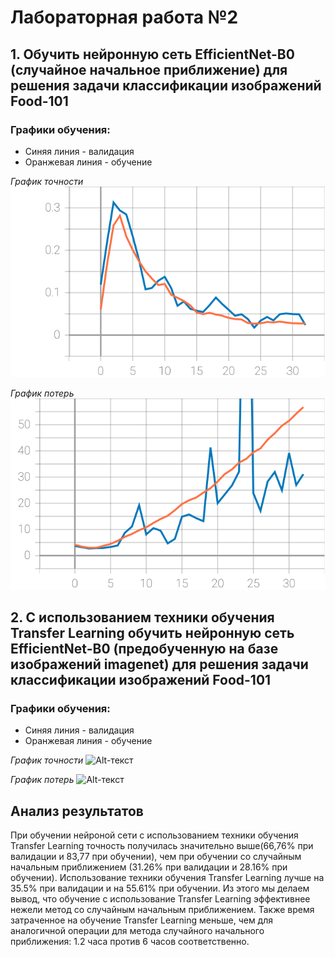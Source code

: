 # Лабораторная работа №2

## 1. Обучить нейронную сеть EfficientNet-B0 (случайное начальное приближение) для решения задачи классификации изображений Food-101

### Графики обучения:
- Синяя линия - валидация
- Оранжевая линия - обучение

*График точности*
![Alt-текст](https://github.com/the-GriS/CNN-food-101/blob/master/diagrams/lab_2_EfficientNet-B0/categorical_accuracy.svg)

*График потерь*
![Alt-текст](https://github.com/the-GriS/CNN-food-101/blob/master/diagrams/lab_2_EfficientNet-B0/loss.svg)

## 2. С использованием техники обучения Transfer Learning обучить нейронную сеть EfficientNet-B0 (предобученную на базе изображений imagenet) для решения задачи классификации изображений Food-101

### Графики обучения:
- Синяя линия - валидация
- Оранжевая линия - обучение

*График точности*
![Alt-текст](https://github.com/the-GriS/CNN-food-101/blob/master/diagrams/lab_2_TransferLearning/epoch_categorical_accuracy.svg)

*График потерь*
![Alt-текст](https://github.com/the-GriS/CNN-food-101/blob/master/diagrams/lab_2_TransferLearning/epoch_loss.svg)

## Анализ результатов
При обучении нейроной сети с использованием техники обучения Transfer Learning точность получилась значительно выше(66,76% при валидации и 83,77 при обучении), чем при обучении со случайным начальным приближением (31.26% при валидации и 28.16% при обучении). Использование техники обучения Transfer Learning лучше на 35.5% при валидации и на 55.61% при обучении. Из этого мы делаем вывод, что обучение с использование  Transfer Learning эффективнее нежели метод со случайным начальным приближением. Также время затраченное на обучение Transfer Learning меньше, чем для аналогичной операции для метода случайного начального приближения: 1.2 часа против 6 часов соответственно.
